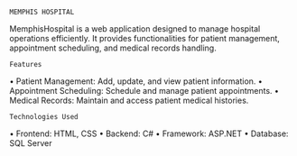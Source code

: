     MEMPHIS HOSPITAL
MemphisHospital is a web application designed to manage hospital operations efficiently. It provides functionalities for patient management, appointment scheduling, and medical records handling.

    Features
• Patient Management: Add, update, and view patient information.
• Appointment Scheduling: Schedule and manage patient appointments.
• Medical Records: Maintain and access patient medical histories.

    Technologies Used
• Frontend: HTML, CSS
• Backend: C#
• Framework: ASP.NET
• Database: SQL Server

